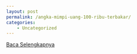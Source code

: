 ```yaml
---
layout: post
permalink: /angka-mimpi-uang-100-ribu-terbakar/
categories:
    - Uncategorized
---
```


[Baca Selengkapnya](/04)